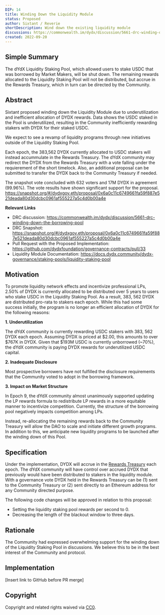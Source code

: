 ```yaml
---
DIP: 14
title: Winding Down the Liquidity Module
status: Proposed
author: Sixtant / Reverie
shortDescription: Wind down the existing liquidity module
discussions: https://commonwealth.im/dydx/discussion/5661-drc-winding-down-the-borrowing-pool
created: 2022-09-20
---
```


## Simple Summary

The dYdX Liquidity Staking Pool, which allowed users to stake USDC that was borrowed by Market Makers, will be shut down. The remaining rewards allocated to the Liquidity Staking Pool will not be distributed, but accrue in the Rewards Treasury, which in turn can be directed by the Community.

## Abstract

Sixtant proposed winding down the Liquidity Module due to underutilization and inefficient allocation of DYDX rewards. Data shows the USDC staked in the Pool is underutilized, resulting in the Community inefficiently rewarding stakers with DYDX for their staked USDC.

We expect to see a revamp of liquidity programs through new initiatives outside of the Liquidity Staking Pool.

Each epoch, the 383,562 DYDX currently allocated to USDC stakers will instead accummulate in the Rewards Treasury. The dYdX community may redirect the DYDX from the Rewards Treasury with a vote falling under the requierement of the short timelock. Also, an additional proposal can be submitted to transfer the DYDX back to the Community Treasury if needed.

The snapshot vote concluded with 632 voters and 17M DYDX in agreement (99.96%). The vote results have shown significant support for the proposal.
https://snapshot.org/#/dydxgov.eth/proposal/0x6a0c11c6749661fa59f887e521deada80d30dcbc0961af555227a5c4d0b00a4e

**Relevant Links**

- DRC discussion: https://commonwealth.im/dydx/discussion/5661-drc-winding-down-the-borrowing-pool
- DRC Snapshot: https://snapshot.org/#/dydxgov.eth/proposal/0x6a0c11c6749661fa59f887e521deada80d30dcbc0961af555227a5c4d0b00a4e
- Pull Request with the Proposed Implementation: https://github.com/dydxfoundation/governance-contracts/pull/33
- Liquidity Module Documentation: https://docs.dydx.community/dydx-governance/staking-pools/liquidity-staking-pool

## Motivation

To promote liquidity network effects and incentivize professional LPs, 2.50% of DYDX is currently allocated to be distributed over 5 years to users who stake USDC in the Liquidity Staking Pool. As a result, 383, 562 DYDX are distributed pro-rata to stakers each epoch. While this had some success initially, the program is no longer an efficient allocation of DYDX for the following reasons:

**1. Underutilization**

The dYdX community is currently rewarding USDC stakers with 383, 562 DYDX each epoch. Assuming DYDX is priced at $2.00, this amounts to over $767K in DYDX. Given that $193M USDC is currently unborrowed (~70%), the dYdX community is paying DYDX rewards for underutilized USDC capital.

**2. Inadequate Disclosure**

Most prospective borrowers have not fulfilled the disclosure requirements that the Community voted to adopt in the borrowing framework.

**3. Impact on Market Structure**

In Epoch 9, the dYdX community almost unanimously supported updating the LP rewards formula to redistribute LP rewards in a more equitable manner to incentivize competition. Currently, the structure of the borrowing pool negatively impacts competition among LPs.

Instead, re-allocating the remaining rewards back to the Community Treasury will allow the DAO to scale and initiate different growth programs. In addition to this, we anticipate new liquidity programs to be launched after the winding down of this Pool.

## Specification

Under the implementation, DYDX will accrue in the [Rewards Treasury](https://etherscan.io/address/0x639192D54431F8c816368D3FB4107Bc168d0E871) each epoch. The dYdX community will have control over accrued DYDX that previously would have been distributed to stakers in the liquidity module. With a governance vote DYDX held in the Rewards Treasury can be (1) sent to the Community Treasury or (2) sent directly to an Ethereum address for any Community directed purpose.

The following code changes will be approved in relation to this proposal:
- Setting the liquidity staking pool rewards per second to 0.
- Decreasing the length of the blackout window to three days.

## Rationale

The Community had expressed overwhelming support for the winding down of the Liquidity Staking Pool in discussions. We believe this to be in the best interest of the Community and protocol.

## Implementation

[Insert link to GitHub before PR merge]

## Copyright

Copyright and related rights waived via [CC0](https://creativecommons.org/publicdomain/zero/1.0/).
